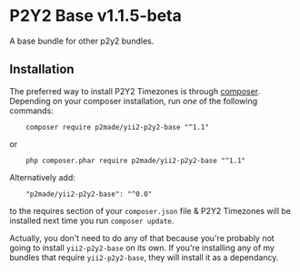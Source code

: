P2Y2 Base v1.1.5-beta
=========

A base bundle for other p2y2 bundles.

Installation
------------

The preferred way to install P2Y2 Timezones is through [composer](http://getcomposer.org/download/).
Depending on your composer installation, run *one* of the following commands:

```
    composer require p2made/yii2-p2y2-base "^1.1"
```

or

```
    php composer.phar require p2made/yii2-p2y2-base "^1.1"
```

Alternatively add:

```
    "p2made/yii2-p2y2-base": "^0.0"
```

to the requires section of your `composer.json` file & P2Y2 Timezones will be installed next time you run `composer update`.

Actually, you don't need to do any of that because you're probably not going to install `yii2-p2y2-base` on its own. If you're installing any of my bundles that require `yii2-p2y2-base`, they will install it as a dependancy.
